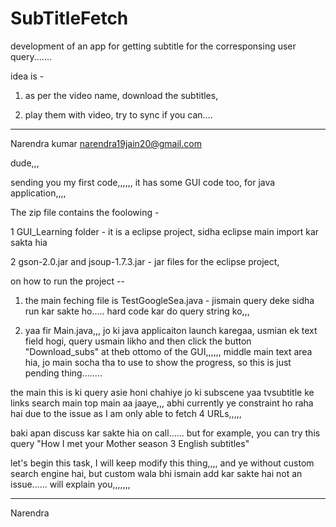SubTitleFetch
=============

development of an app for getting subtitle for the corresponsing user query.......


idea is  -

1) as per the video name, download the subtitles,

2) play them with video, try to sync if you can....

---
Narendra kumar <narendra19jain20@gmail.com>
	
	
dude,,,


sending you my first code,,,,,, it has some GUI code too, for java application,,,,

The zip file contains the foolowing -

1  GUI_Learning folder - it is a eclipse project, sidha eclipse main import kar sakta hia

2  gson-2.0.jar and jsoup-1.7.3.jar -  jar files for the eclipse project,

on how to run the project --


1) the main feching file is TestGoogleSea.java - jismain query deke sidha run kar sakte ho..... hard code kar do query string ko,,,

2) yaa fir Main.java,,, jo ki java applicaiton launch karegaa, usmian ek text field hogi, query usmain likho and then click the button "Download_subs" at theb ottomo of the GUI,,,,,,  middle main text area hia, jo main socha tha to use to show the progress, so this is just pending thing........ 

the main this is ki query asie honi chahiye jo ki subscene yaa tvsubtitle ke links search main top  main aa jaaye,,, abhi currently ye constraint ho raha hai due to the issue as I am only able to fetch 4 URLs,,,,,


baki apan discuss kar sakte hia on call......  but for example, you can try this query "How I met your Mother season 3 English subtitles"

let's  begin this task, I will keep modify this thing,,,,  and ye without custom search engine hai, but custom wala bhi ismain add kar sakte hai not an issue...... will explain you,,,,,,,

---
Narendra
